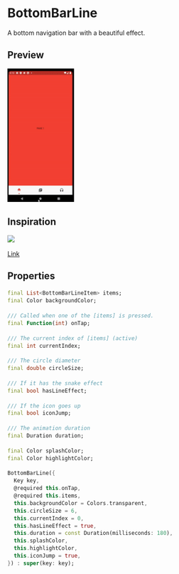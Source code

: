 # BottomBarLine

A bottom navigation bar with a beautiful effect.

## Preview

<img src="https://raw.githubusercontent.com/EduardoNatale/bottom-bar-line/master/preview/bottom-bar-line.gif" height="300em">

## Inspiration

<img src="https://cdn.dribbble.com/users/227277/screenshots/5354464/tabbar2.gif" height="300em">

[Link](https://dribbble.com/shots/5354464-Tab-bar)

## Properties

```dart
final List<BottomBarLineItem> items;
final Color backgroundColor;

/// Called when one of the [items] is pressed.
final Function(int) onTap;

/// The current index of [items] (active)
final int currentIndex;

/// The circle diameter
final double circleSize;

/// If it has the snake effect
final bool hasLineEffect;

/// If the icon goes up
final bool iconJump;

/// The animation duration
final Duration duration;

final Color splashColor;
final Color highlightColor;

BottomBarLine({
  Key key,
  @required this.onTap,
  @required this.items,
  this.backgroundColor = Colors.transparent,
  this.circleSize = 6,
  this.currentIndex = 0,
  this.hasLineEffect = true,
  this.duration = const Duration(milliseconds: 180),
  this.splashColor,
  this.highlightColor,
  this.iconJump = true,
}) : super(key: key);
```
